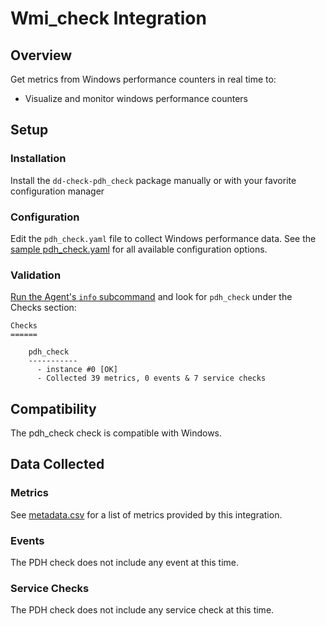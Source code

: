 # Wmi_check Integration

## Overview

Get metrics from Windows performance counters in real time to:

* Visualize and monitor windows performance counters

## Setup
### Installation

Install the `dd-check-pdh_check` package manually or with your favorite configuration manager

### Configuration

Edit the `pdh_check.yaml` file to collect Windows performance data. See the [sample pdh_check.yaml](https://github.com/DataDog/integrations-core/blob/master/pdh_check/conf.yaml.example) for all available configuration options.

### Validation

[Run the Agent's `info` subcommand](https://help.datadoghq.com/hc/en-us/articles/203764635-Agent-Status-and-Information) and look for `pdh_check` under the Checks section:

    Checks
    ======

        pdh_check
        -----------
          - instance #0 [OK]
          - Collected 39 metrics, 0 events & 7 service checks

## Compatibility

The pdh_check check is compatible with Windows.

## Data Collected
### Metrics
See [metadata.csv](https://github.com/DataDog/integrations-core/blob/master/pdh_check/metadata.csv) for a list of metrics provided by this integration.

### Events
The PDH check does not include any event at this time.

### Service Checks
The PDH check does not include any service check at this time.